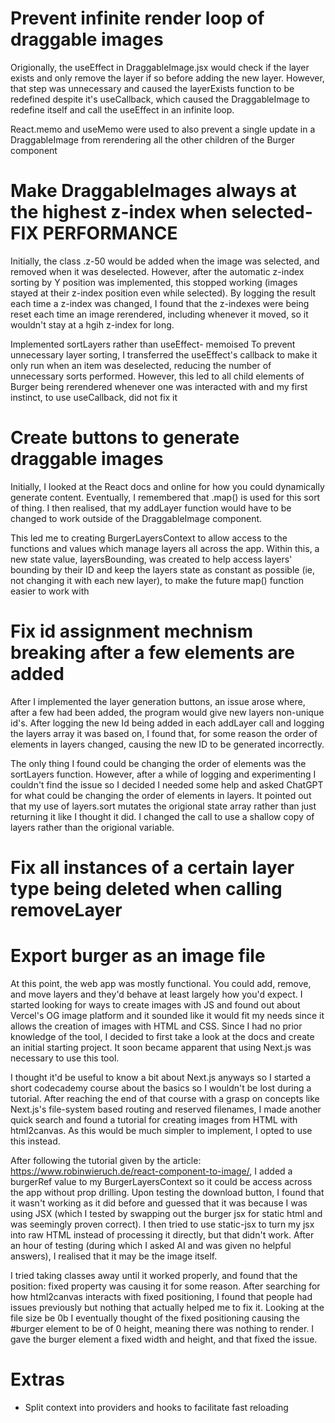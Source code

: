# Prevent infinite render loop of draggable images
Origionally, the useEffect in DraggableImage.jsx would check if the layer exists and only remove the layer if so before adding the new layer. However, that step was unnecessary and caused the layerExists function to be redefined despite it's useCallback, which caused the DraggableImage to redefine itself and call the useEffect in an infinite loop.

React.memo and useMemo were used to also prevent a single update in a DraggableImage from rerendering all the other children of the Burger component


# Make DraggableImages always at the highest z-index when selected- FIX PERFORMANCE
Initially, the class .z-50 would be added when the image was selected, and removed when it was deselected. However, after the automatic z-index sorting by Y position was implemented, this stopped working (images stayed at their z-index position even while selected). By logging the result each time a z-index was changed, I found that the z-indexes were being reset each time an image rerendered, including whenever it moved, so it wouldn't stay at a hgih z-index for long.

Implemented sortLayers rather than useEffect- memoised
To prevent unnecessary layer sorting, I transferred the useEffect's callback to make it only run when an item was deselected, reducing the number of unnecessary sorts performed. However, this led to all child elements of Burger being rerendered whenever one was interacted with and my first instinct, to use useCallback, did not fix it

# Create buttons to generate draggable images
Initially, I looked at the React docs and online for how you could dynamically generate content. Eventually, I remembered that .map() is used for this sort of thing. I then realised, that my addLayer function would have to be changed to work outside of the DraggableImage component.

This led me to creating BurgerLayersContext to allow access to the functions and values which manage layers all across the app. Within this, a new state value, layersBounding, was created to help access layers' bounding by their ID and keep the layers state as constant as possible (ie, not changing it with each new layer), to make the future map() function easier to work with

# Fix id assignment mechnism breaking after a few elements are added
After I implemented the layer generation buttons, an issue arose where, after a few had been added, the program would give new layers non-unique id's. After logging the new Id being added in each addLayer call and logging the layers array it was based on, I found that, for some reason the order of elements in layers changed, causing the new ID to be generated incorrectly.

The only thing I found could be changing the order of elements was the sortLayers function. However, after a while of logging and experimenting I couldn't find the issue so I decided I needed some help and asked ChatGPT for what could be changing the order of elements in layers. It pointed out that my use of layers.sort mutates the origional state array rather than just returning it like I thought it did. I changed the call to use a shallow copy of layers rather than the origional variable. 

# Fix all instances of a certain layer type being deleted when calling removeLayer

# Export burger as an image file
At this point, the web app was mostly functional. You could add, remove, and move layers and they'd behave at least largely how you'd expect. I started looking for ways to create images with JS and found out about Vercel's OG image platform and it sounded like it would fit my needs since it allows the creation of images with HTML and CSS. Since I had no prior knowledge of the tool, I decided to first take a look at the docs and create an initial starting project. It soon became apparent that using Next.js was necessary to use this tool.

I thought it'd be useful to know a bit about Next.js anyways so I started a short codecademy course about the basics so I wouldn't be lost during a tutorial. After reaching the end of that course with a grasp on concepts like Next.js's file-system based routing and reserved filenames, I made another quick search and found a tutorial for creating images from HTML with html2canvas. As this would be much simpler to implement, I opted to use this instead. 

After following the tutorial given by the article: https://www.robinwieruch.de/react-component-to-image/, I added a burgerRef value to my BurgerLayersContext so it could be access across the app without prop drilling. Upon testing the download button, I found that it wasn't working as it did before and guessed that it was because I was using JSX (which I tested by swapping out the burger jsx for static html and was seemingly proven correct). I then tried to use static-jsx to turn my jsx into raw HTML instead of processing it directly, but that didn't work. After an hour of testing (during which I asked AI and was given no helpful answers), I realised that it may be the image itself. 

I tried taking classes away until it worked properly, and found that the position: fixed property was causing it for some reason. After searching for how html2canvas interacts with fixed positioning, I found that people had issues previously but nothing that actually helped me to fix it. Looking at the file size be 0b I eventually thought of the fixed positioning causing the #burger element to be of 0 height, meaning there was nothing to render. I gave the burger element a fixed width and height, and that fixed the issue.

# Extras
- Split context into providers and hooks to facilitate fast reloading